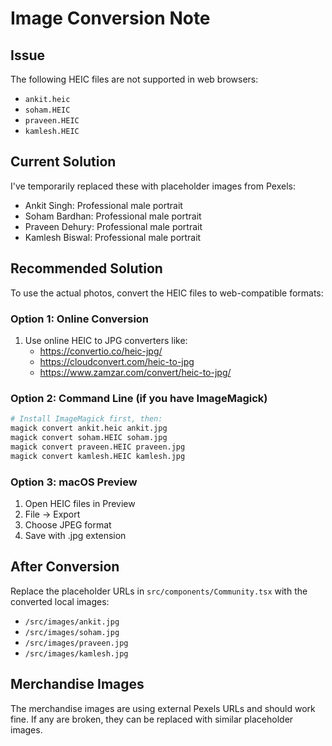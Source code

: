 # Image Conversion Note

## Issue
The following HEIC files are not supported in web browsers:
- `ankit.heic`
- `soham.HEIC` 
- `praveen.HEIC`
- `kamlesh.HEIC`

## Current Solution
I've temporarily replaced these with placeholder images from Pexels:
- Ankit Singh: Professional male portrait
- Soham Bardhan: Professional male portrait  
- Praveen Dehury: Professional male portrait
- Kamlesh Biswal: Professional male portrait

## Recommended Solution
To use the actual photos, convert the HEIC files to web-compatible formats:

### Option 1: Online Conversion
1. Use online HEIC to JPG converters like:
   - https://convertio.co/heic-jpg/
   - https://cloudconvert.com/heic-to-jpg
   - https://www.zamzar.com/convert/heic-to-jpg/

### Option 2: Command Line (if you have ImageMagick)
```bash
# Install ImageMagick first, then:
magick convert ankit.heic ankit.jpg
magick convert soham.HEIC soham.jpg
magick convert praveen.HEIC praveen.jpg
magick convert kamlesh.HEIC kamlesh.jpg
```

### Option 3: macOS Preview
1. Open HEIC files in Preview
2. File → Export
3. Choose JPEG format
4. Save with .jpg extension

## After Conversion
Replace the placeholder URLs in `src/components/Community.tsx` with the converted local images:
- `/src/images/ankit.jpg`
- `/src/images/soham.jpg`
- `/src/images/praveen.jpg`
- `/src/images/kamlesh.jpg`

## Merchandise Images
The merchandise images are using external Pexels URLs and should work fine. If any are broken, they can be replaced with similar placeholder images. 